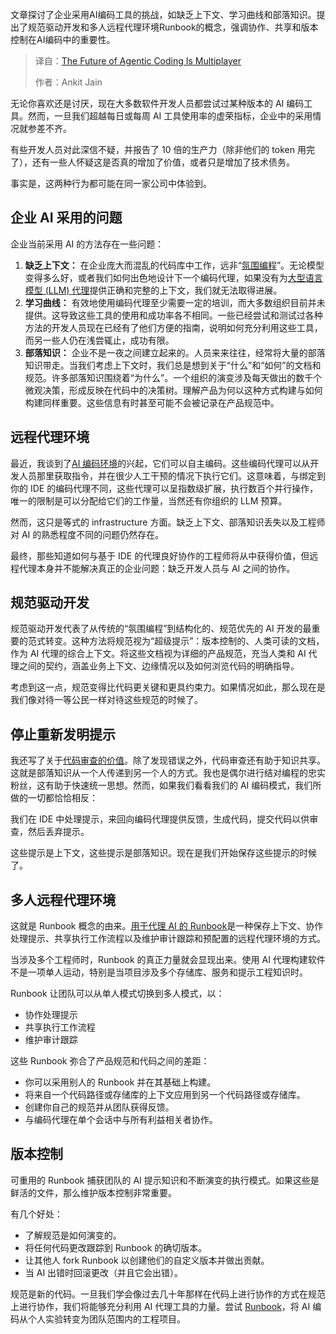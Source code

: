 
<!--
title: Agentic编码的未来是多人协作
cover: https://cdn.thenewstack.io/media/2025/09/c2559637-connections.jpg
summary: 文章探讨了企业采用AI编码工具的挑战，如缺乏上下文、学习曲线和部落知识。提出了规范驱动开发和多人远程代理环境Runbook的概念，强调协作、共享和版本控制在AI编码中的重要性。
-->

文章探讨了企业采用AI编码工具的挑战，如缺乏上下文、学习曲线和部落知识。提出了规范驱动开发和多人远程代理环境Runbook的概念，强调协作、共享和版本控制在AI编码中的重要性。

> 译自：[The Future of Agentic Coding Is Multiplayer](https://thenewstack.io/the-future-of-agentic-coding-is-multiplayer/)
> 
> 作者：Ankit Jain

无论你喜欢还是讨厌，现在大多数软件开发人员都尝试过某种版本的 AI 编码工具。然而，一旦我们超越每日或每周 AI 工具使用率的虚荣指标，企业中的采用情况就参差不齐。

有些开发人员对此深信不疑，并报告了 10 倍的生产力（除非他们的 token 用完了），还有一些人怀疑这是否真的增加了价值，或者只是增加了技术债务。

事实是，这两种行为都可能在同一家公司中体验到。

## **企业 AI 采用的问题**

企业当前采用 AI 的方法存在一些问题：

1. **缺乏上下文：** 在企业庞大而混乱的代码库中工作，远非“[氛围编程](https://thenewstack.io/vibe-coding-where-everyone-can-speak-computer-programming/)”。无论模型变得多么好，或者我们如何出色地设计下一个编码代理，如果没有为[大型语言模型 (LLM) 代理](https://thenewstack.io/learn-to-love-the-command-line-interface-with-agentic-llms/)提供正确和完整的上下文，我们就无法取得进展。
2. **学习曲线：** 有效地使用编码代理至少需要一定的培训，而大多数组织目前并未提供。这导致这些工具的使用和成功率各不相同。一些已经尝试和测试过各种方法的开发人员现在已经有了他们方便的指南，说明如何充分利用这些工具，而另一些人仍在浅尝辄止，成功有限。
3. **部落知识：** 企业不是一夜之间建立起来的。人员来来往往，经常将大量的部落知识带走。当我们考虑上下文时，我们总是想到关于“什么”和“如何”的文档和规范。许多部落知识围绕着“为什么”。一个组织的演变涉及每天做出的数千个微观决策，形成反映在代码中的决策树。理解产品为何以这种方式构建与如何构建同样重要。这些信息有时甚至可能不会被记录在产品规范中。

## **远程代理环境**

最近，我谈到了[AI 编码环境](https://thenewstack.io/the-rise-of-remote-agentic-environments/)的兴起，它们可以自主编码。这些编码代理可以从开发人员那里获取指令，并在很少人工干预的情况下执行它们。这意味着，与绑定到你的 IDE 的编码代理不同，这些代理可以呈指数级扩展，执行数百个并行操作，唯一的限制是可以分配给它们的工作量，当然还有你组织的 LLM 预算。

然而，这只是等式的 infrastructure 方面。缺乏上下文、部落知识丢失以及工程师对 AI 的熟悉程度不同的问题仍然存在。

最终，那些知道如何与基于 IDE 的代理良好协作的工程师将从中获得价值，但远程代理本身并不能解决真正的企业问题：缺乏开发人员与 AI 之间的协作。

## **规范驱动开发**

规范驱动开发代表了从传统的“氛围编程”到结构化的、规范优先的 AI 开发的最重要的范式转变。这种方法将规范视为“超级提示”：版本控制的、人类可读的文档，作为 AI 代理的综合上下文。将这些文档视为详细的产品规范，充当人类和 AI 代理之间的契约，涵盖业务上下文、边缘情况以及如何浏览代码的明确指导。

考虑到这一点，规范变得比代码更关键和更具约束力。如果情况如此，那么现在是我们像对待一等公民一样对待这些规范的时候了。

## **停止重新发明提示**

我还写了关于[代码审查的价值](https://www.aviator.co/blog/the-anatomy-of-slow-code-reviews/)。除了发现错误之外，代码审查还有助于知识共享。这就是部落知识从一个人传递到另一个人的方式。我也是偶尔进行结对编程的忠实粉丝，这有助于快速统一思想。然而，如果我们看看我们的 AI 编码模式，我们所做的一切都恰恰相反：

我们在 IDE 中处理提示，来回向编码代理提供反馈，生成代码，提交代码以供审查，然后丢弃提示。

这些提示是上下文，这些提示是部落知识。现在是我们开始保存这些提示的时候了。

## **多人远程代理环境**

这就是 Runbook 概念的由来。[用于代理 AI 的 Runbook](https://runbooks.aviator.co/)是一种保存上下文、协作处理提示、共享执行工作流程以及维护审计跟踪和预配置的远程代理环境的方式。

当涉及多个工程师时，Runbook 的真正力量就会显现出来。使用 AI 代理构建软件不是一项单人运动，特别是当项目涉及多个存储库、服务和提示工程知识时。

Runbook 让团队可以从单人模式切换到多人模式，以：

* 协作处理提示
* 共享执行工作流程
* 维护审计跟踪

这些 Runbook 弥合了产品规范和代码之间的差距：

* 你可以采用别人的 Runbook 并在其基础上构建。
* 将来自一个代码路径或存储库的上下文应用到另一个代码路径或存储库。
* 创建你自己的规范并从团队获得反馈。
* 与编码代理在单个会话中与所有利益相关者协作。

## **版本控制**

可重用的 Runbook 捕获团队的 AI 提示知识和不断演变的执行模式。如果这些是鲜活的文件，那么维护版本控制非常重要。

有几个好处：

* 了解规范是如何演变的。
* 将任何代码更改跟踪到 Runbook 的确切版本。
* 让其他人 fork Runbook 以创建他们的自定义版本并做出贡献。
* 当 AI 出错时回滚更改（并且它会出错）。

规范是新的代码。一旦我们学会像过去几十年那样在代码上进行协作的方式在规范上进行协作，我们将能够充分利用 AI 代理工具的力量。尝试 [Runbook](https://runbooks.aviator.co/)，将 AI 编码从个人实验转变为团队范围内的工程项目。